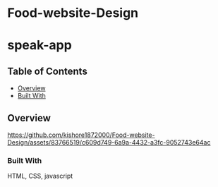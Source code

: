 # Food-website-Design
# speak-app
## Table of Contents

- [Overview](#overview)
- [Built With](#built-with)


## Overview


https://github.com/kishore1872000/Food-website-Design/assets/83766519/c609d749-6a9a-4432-a3fc-9052743e64ac





### Built With

HTML, CSS, javascript




